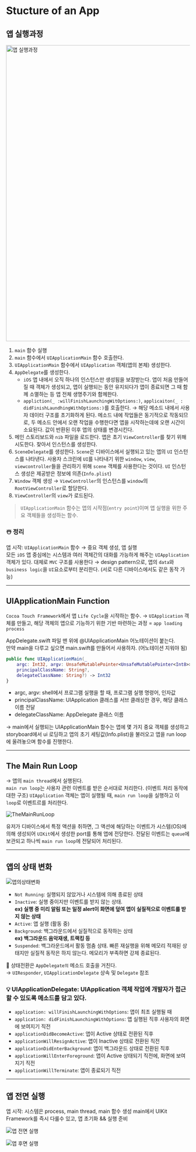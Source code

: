 # Stucture of an App

## 앱 실행과정

<img width="810" alt="앱 실행과정" src="https://user-images.githubusercontent.com/63290629/148333763-04c95657-90f9-46a8-95ac-56ea19f4612d.png">


1. `main` 함수 실행
2. `main` 함수에서 `UIApplicationMain` 함수 호출한다.
3. `UIApplicationMain` 함수에서 `UIApplication` 객체(앱의 본체) 생성한다.
4. `AppDelegate`를 생성한다. 
    - `iOS` 앱 내에서 오직 하나의 인스턴스만 생성됨을 보장받는다. 앱이 처음 만들어질 때 객체가 생성되고, 앱이 실행되는 동안 유지되다가 앱이 종료되면 그 때 함께 소멸하는 등 앱 전체 생명주기와 함께한다. 
    - `appliction(_ :willFinishLaunchingWitOptions:)`, `applicaiton(_ : didFinishLaundhingWithOptions:)`를 호출한다. → 해당 메소드 내에서 사용자 데이터 구조를 초기화하게 된다. 메소드 내에 작업들은 동기적으로 작동되므로, 두 메소드 안에서 오랜 작업을 수행한다면 앱을 시작하는데에 오랜 시간이 소요된다. 값이 반환된 이후 앱의 상태를 변경시킨다.
5. 메인 스토리보드와 `nib` 파일을 로드한다. 앱은 초기 `ViewController`를 찾기 위해 시도한다. 찾아서 인스턴스를 생성한다.
6. `SceneDelegate`를 생성한다. `Scene`은 디바이스에서 실행되고 있는 앱의 `UI` 인스턴스를 나타낸다. 사용자 스크린에 `UI`를 나타내기 위한 `window`, `view`, `viewcontroller`들을 관리하기 위해 `scene` 객체를 사용한다는 것이다. `UI` 인스턴스 생성은 제공받은 정보에 의존(`Info.plist`)
7. `Window` 객체 생성 → `ViewController`의 인스턴스를 `window`의 `RootViewController`로 할당한다.
8. `ViewController`의 `view`가 로드된다. 


> `UIApplicationMain` 함수는 앱의 시작점(`entry point`)이며 앱 실행을 위한 주요 객체들을 생성하는 함수. 


### ☃️ 정리
앱 시작: `UIApplicationMain` 함수 → 중요 객체 생성, 앱 실행  
모든 `iOS` 앱 중심에는 시스템과 여러 객체간의 대화를 가능하게 해주는 `UIApplication` 객체가 있다. 
대체로 `MVC` 구조를 사용한다 → design pattern으로, 앱의 `data`와 `business logic`을 `UI`요소로부터 분리한다. (서로 다른 디바이스에서도 같은 동작 가능)

---

## UIApplicationMain Function

`Cocoa Touch Framework`에서 앱 `Life Cycle`을 시작하는 함수. 
→ `UIApplication` 객체를 만들고, 해당 객체의 앱으로 기능하기 위한 기반 마련하는 과정 = `app loading process`

AppDelegate.swift 파일 맨 위에 @UIApplicationMain 어노테이션이 붙는다.   
만약 main을 다루고 싶으면 main.swift를 만들어서 사용하자. (어노테이션 지워야 됨)

```swift
public func UIApplicationMain(_ 
    argc: Int32, argv: UnsafeMutablePointer<UnsafeMutablePointer<Int8>>!,
    principalClassName: String?,
    delegateClassName: String?) -> Int32
}
```
- argc, argv: shell에서 프로그램 실행을 할 때, 프로그램 실행 명령어, 인자값
- principalClassName: UIApplication 클래스를 서브 클래싱한 경우, 해당 클래스 이름 전달
- delegateClassName: AppDelegate 클래스 이름

→ main에서 실행되는 UIApplicationMain 함수는 앱에 몇 가지 중요 객체를 생성하고 storyboard에서 ui 로딩하고 앱의 초기 세팅값(Info.plist)을 불러오고 앱을 run loop 에 올려놓으며 함수를 진행한다.

---

## The Main Run Loop

→ 앱의 `main thread`에서 실행된다.   
`main run loop`는 사용자 관련 이벤트를 받은 순서대로 처리한다. (이벤트 처리 동작에 대한 구조) `UIApplication` 객체는 앱이 실행될 때, `main run loop`을 실행하고 이 `loop`로 이벤트르를 처리한다.

![TheMainRunLoop](https://user-images.githubusercontent.com/63290629/148332238-e7324f35-ba35-480e-9bd9-bd3b12931828.JPG)

유저가 디바이스에서 특정 액션을 취하면, 그 액션에 해당하는 이벤트가 시스템(OS)에 의해 생성되어 `UIKit`에서 생성한 port를 통해 앱에 전당한다. 전달된 이벤트는 `queue`에 보관되고 하나씩 `main run loop`에 전달되어 처리된다. 

---

## 앱의 상태 변화

![앱의상태변화](https://user-images.githubusercontent.com/63290629/148332498-47c3019e-cf19-4cea-8ec7-668e18e6beb4.JPG)


- `Not Running`: 실행되지 않았거나 시스템에 의해 종료된 상태
- `Inactive`: 실행 중이지만 이벤트를 받지 않는 상태.   
**ex) 실행 중 미리 알림 또는 일정 alert이 화면에 덮여 앱이 실질적으로 이벤트를 받지 않는 상태**
- `Active`: 앱 실행 (활동 중)
- `Background`: 백그라운드에서 실질적으로 동작하는 상태   
**ex) 백그라운드 음악재생, 트랙킹 등**
- `Suspended`: 백그라운드에서 활동 멈춤 상태. 빠른 재실행을 위해 메모리 적재된 상태지만 실질적 동작은 하지 않는다. 메모리가 부족하면 강제 종료된다.


🍒 상태전환은 `AppDelegate의` 메소드 호출을 거친다.  
→ `UIResponder`, `UIApplicationDelegate` 상속 및 `Delegate` 참조


### 💡 UIApplicationDelegate: UIApplication 객체 작업에 개발자가 접근할 수 있도록 메소드를 담고 있다.

- `application: willFinishLaunchingWithOptions`: 앱이 최초 실행될 때
- `application: didFinishLaunchingWithOptions`: 앱 실행된 직후 사용자의 화면에 보여지기 직전
- `applicationDidBecomeActive`: 앱이 Active 상태로 전환된 직후
- `applicationWillResignActive`: 앱이 Inactive 상태로 전환된 직전
- `applicationDidEnterBackground`: 앱이 백그라운드 상태로 전환된 직후
- `applicationWillEnterForeground`: 앱이 Active 상태되기 직전에, 화면에 보여지기 직전
- `applicationWillTerminate`: 앱이 종료되기 직전


---


## 앱 전면 실행

앱 시작: 시스템은 process, main thread, main 함수 생성
main에서 UIKit Framework를 즉시 다룰수 있고, 앱 초기화 && 실행 준비

![앱 전면 실행](https://user-images.githubusercontent.com/63290629/148333372-2bab6feb-9aa5-41bb-bc60-bb820d4b46cb.JPG)

![앱 후면 실행](https://user-images.githubusercontent.com/63290629/148333442-2e26595c-3c10-4b88-981f-e0d5563f3383.JPG)